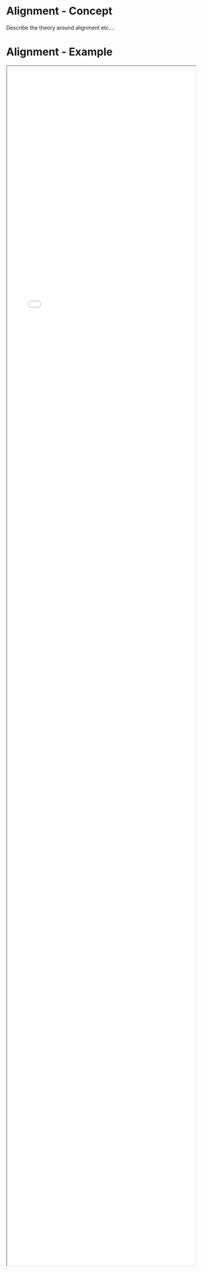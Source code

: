 # Alignment - Concept

Describe the theory around alignment etc.... 

# Alignment - Example 

<iframe src="./Part 1 - Theory/1.UI Design/Alignment/index.html" style="width: 100%; height: 80vh;"/>   

# Alignment - Analysis

## Bad things to point out

* The submit button is floating around in the middle
* The form controls are inconsistently laid out in terms of their vertical alignment
* inconsistent sizing of form controls
* the input boxes are inconsistent sizes 
* the remember be checkbox has to be counter styled now (against the css framework) to get it to align to something.

## Reading material

https://uxplanet.org/10-rules-for-efficient-form-design-e13dc1fb0e03